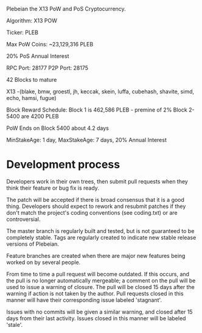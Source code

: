 Plebeian the X13 PoW and PoS Cryptocurrency.

Algorithm: X13 POW

Ticker: PLEB

Max PoW Coins: ~23,129,316 PLEB

20% PoS Annual Interest

RPC Port: 28177
P2P Port: 28175

42 Blocks to mature

X13 -(blake, bmw, groestl, jh, keccak, skein, luffa, cubehash, shavite, simd, echo, hamsi, fugue)

Block Reward Schedule:
Block 1 is 462,586 PLEB - premine of 2%
Block 2-5400 are 4200 PLEB

PoW Ends on Block 5400 about 4.2 days

MinStakeAge: 1 day, MaxStakeAge: 7 days, 20% Annual Interest

Development process
===========================

Developers work in their own trees, then submit pull requests when
they think their feature or bug fix is ready.

The patch will be accepted if there is broad consensus that it is a
good thing.  Developers should expect to rework and resubmit patches
if they don't match the project's coding conventions (see coding.txt)
or are controversial.

The master branch is regularly built and tested, but is not guaranteed
to be completely stable. Tags are regularly created to indicate new
stable release versions of Plebeian.

Feature branches are created when there are major new features being
worked on by several people.

From time to time a pull request will become outdated. If this occurs, and
the pull is no longer automatically mergeable; a comment on the pull will
be used to issue a warning of closure. The pull will be closed 15 days
after the warning if action is not taken by the author. Pull requests closed
in this manner will have their corresponding issue labeled 'stagnant'.

Issues with no commits will be given a similar warning, and closed after
15 days from their last activity. Issues closed in this manner will be 
labeled 'stale'.
